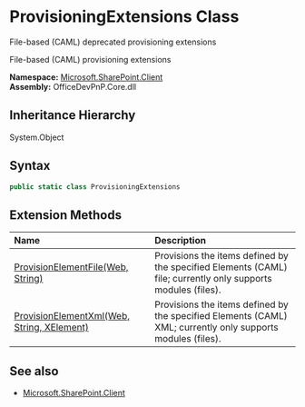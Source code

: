 # ProvisioningExtensions Class
 File-based (CAML) deprecated provisioning extensions 

 File-based (CAML) provisioning extensions   

**Namespace:** [Microsoft.SharePoint.Client](Microsoft.SharePoint.Client.md)  
**Assembly:** OfficeDevPnP.Core.dll  
## Inheritance Hierarchy
System.Object  
## Syntax
```C#
public static class ProvisioningExtensions
```
## Extension Methods
|**Name**|**Description**|
|:-----|:-----|
| [ProvisionElementFile(Web, String)](Microsoft.SharePoint.Client.ProvisioningExtensions.42dbc259.md) | Provisions the items defined by the specified Elements (CAML) file; currently only supports modules (files).
| [ProvisionElementXml(Web, String, XElement)](Microsoft.SharePoint.Client.ProvisioningExtensions.1571fe57.md) | Provisions the items defined by the specified Elements (CAML) XML; currently only supports modules (files).
## See also
- [Microsoft.SharePoint.Client](Microsoft.SharePoint.Client.md)
